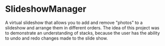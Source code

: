 # SlideshowManager
A virtual slideshow that allows you to add and remove "photos" to a slideshow and arrange them in different orders. 
The idea of this project was to demonstrate an understanding of stacks, because the user has the ability to undo and 
redo changes made to the slide show.


